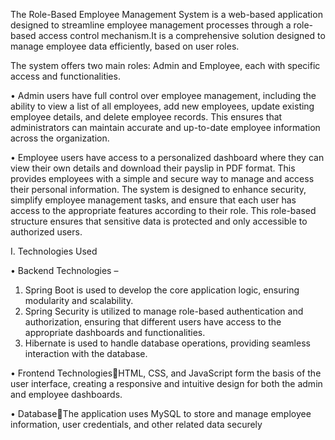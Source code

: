 The Role-Based Employee Management System is a web-based application designed to 
streamline employee management processes through a role-based access control mechanism.It
is a comprehensive solution designed to manage employee data efficiently, based on user roles. 

The system offers two main roles: Admin and Employee, each with specific access and 
functionalities.

• Admin users have full control over employee management, including the ability to 
view a list of all employees, add new employees, update existing employee details, and 
delete employee records. This ensures that administrators can maintain accurate and 
up-to-date employee information across the organization.

• Employee users have access to a personalized dashboard where they can view their 
own details and download their payslip in PDF format. This provides employees with 
a simple and secure way to manage and access their personal information.
The system is designed to enhance security, simplify employee management tasks, and ensure 
that each user has access to the appropriate features according to their role. This role-based structure ensures that sensitive data is protected and only accessible to authorized users.

I. Technologies Used 

• Backend Technologies –
1. Spring Boot is used to develop the core application logic, ensuring modularity and 
scalability.
2. Spring Security is utilized to manage role-based authentication and authorization, 
ensuring that different users have access to the appropriate dashboards and 
functionalities.
3. Hibernate is used to handle database operations, providing seamless interaction with 
the database.


• Frontend TechnologiesHTML, CSS, and JavaScript form the basis of the user interface, creating a responsive 
and intuitive design for both the admin and employee dashboards.

• DatabaseThe application uses MySQL to store and manage employee information, user credentials, 
and other related data securely
